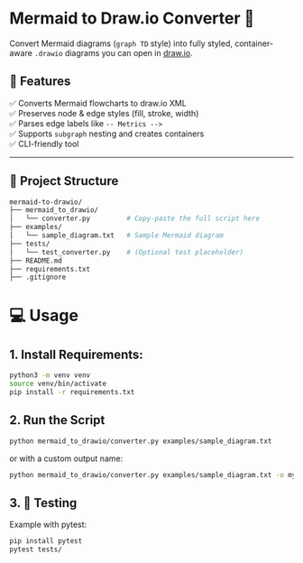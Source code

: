 # Mermaid to Draw.io Converter 🧩

Convert Mermaid diagrams (`graph TD` style) into fully styled, container-aware `.drawio` diagrams you can open in [draw.io](https://app.diagrams.net).

## 🚀 Features

✅ Converts Mermaid flowcharts to draw.io XML  
✅ Preserves node & edge styles (fill, stroke, width)  
✅ Parses edge labels like `-- Metrics -->`  
✅ Supports `subgraph` nesting and creates containers  
✅ CLI-friendly tool

---

## 📂 Project Structure

```bash
mermaid-to-drawio/
├── mermaid_to_drawio/
│   └── converter.py         # Copy-paste the full script here
├── examples/
│   └── sample_diagram.txt   # Sample Mermaid diagram
├── tests/
│   └── test_converter.py    # (Optional test placeholder)
├── README.md
├── requirements.txt
├── .gitignore
```
# 💻 Usage

## 1. Install Requirements:
```bash
python3 -m venv venv
source venv/bin/activate
pip install -r requirements.txt
```

## 2. Run the Script
```bash 
python mermaid_to_drawio/converter.py examples/sample_diagram.txt
```
or with a custom output name:
```bash
python mermaid_to_drawio/converter.py examples/sample_diagram.txt -o my_diagram.drawio
```
## 3. 🧪 Testing

Example with pytest:
```bash
pip install pytest
pytest tests/
```